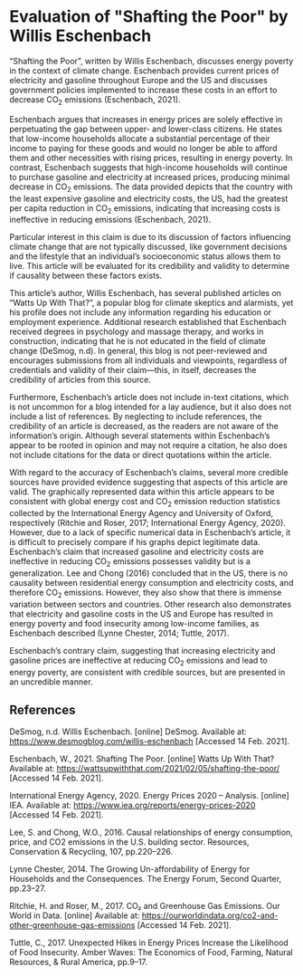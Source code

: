 # Evaluation of "Shafting the Poor" by Willis Eschenbach

“Shafting the Poor”, written by Willis Eschenbach, discusses energy poverty in the context of climate change. Eschenbach provides current prices of electricity and gasoline throughout Europe and the US and discusses government policies implemented to increase these costs in an effort to decrease CO<sub>2</sub> emissions (Eschenbach, 2021).

Eschenbach argues that increases in energy prices are solely effective in perpetuating the gap between upper- and lower-class citizens. He states that low-income households allocate a substantial percentage of their income to paying for these goods and would no longer be able to afford them and other necessities with rising prices, resulting in energy poverty. In contrast, Eschenbach suggests that high-income households will continue to purchase gasoline and electricity at increased prices, producing minimal decrease in CO<sub>2</sub> emissions. The data provided depicts that the country with the least expensive gasoline and electricity costs, the US, had the greatest per capita reduction in CO<sub>2</sub> emissions, indicating that increasing costs is ineffective in reducing emissions (Eschenbach, 2021).

Particular interest in this claim is due to its discussion of factors influencing climate change that are not typically discussed, like government decisions and the lifestyle that an individual’s socioeconomic status allows them to live. This article will be evaluated for its credibility and validity to determine if causality between these factors exists. 

This article’s author, Willis Eschenbach, has several published articles on “Watts Up With That?”, a popular blog for climate skeptics and alarmists, yet his profile does not include any information regarding his education or employment experience. Additional research established that Eschenbach received degrees in psychology and massage therapy, and works in construction, indicating that he is not educated in the field of climate change (DeSmog, n.d). In general, this blog is not peer-reviewed and encourages submissions from all individuals and viewpoints, regardless of credentials and validity of their claim—this, in itself, decreases the credibility of articles from this source. 

Furthermore, Eschenbach’s article does not include in-text citations, which is not uncommon for a blog intended for a lay audience, but it also does not include a list of references. By neglecting to include references, the credibility of an article is decreased, as the readers are not aware of the information’s origin. Although several statements within Eschenbach’s appear to be rooted in opinion and may not require a citation, he also does not include citations for the data or direct quotations within the article. 

With regard to the accuracy of Eschenbach’s claims, several more credible sources have provided evidence suggesting that aspects of this article are valid. The graphically represented data within this article appears to be consistent with global energy cost and CO<sub>2</sub> emission reduction statistics collected by the International Energy Agency and University of Oxford, respectively (Ritchie and Roser, 2017; International Energy Agency, 2020). However, due to a lack of specific numerical data in Eschenbach’s article, it is difficult to precisely compare if his graphs depict legitimate data. Eschenbach’s claim that increased gasoline and electricity costs are ineffective in reducing CO<sub>2</sub> emissions possesses validity but is a generalization. Lee and Chong (2016) concluded that in the US, there is no causality between residential energy consumption and electricity costs, and therefore CO<sub>2</sub> emissions. However, they also show that there is immense variation between sectors and countries. Other research also demonstrates that electricity and gasoline costs in the US and Europe has resulted in energy poverty and food insecurity among low-income families, as Eschenbach described (Lynne Chester, 2014; Tuttle, 2017). 

Eschenbach’s contrary claim, suggesting that increasing electricity and gasoline prices are ineffective at reducing CO<sub>2</sub> emissions and lead to energy poverty, are consistent with credible sources, but are presented in an uncredible manner. 

## References
DeSmog, n.d. Willis Eschenbach. [online] DeSmog. Available at: <https://www.desmogblog.com/willis-eschenbach> [Accessed 14 Feb. 2021].

Eschenbach, W., 2021. Shafting The Poor. [online] Watts Up With That? Available at: <https://wattsupwiththat.com/2021/02/05/shafting-the-poor/> [Accessed 14 Feb. 2021].

International Energy Agency, 2020. Energy Prices 2020 – Analysis. [online] IEA. Available at: <https://www.iea.org/reports/energy-prices-2020> [Accessed 14 Feb. 2021].

Lee, S. and Chong, W.O., 2016. Causal relationships of energy consumption, price, and CO2 emissions in the U.S. building sector. Resources, Conservation & Recycling, 107, pp.220–226.

Lynne Chester, 2014. The Growing Un-affordability of Energy for Households and the Consequences. The Energy Forum, Second Quarter, pp.23–27.

Ritchie, H. and Roser, M., 2017. CO₂ and Greenhouse Gas Emissions. Our World in Data. [online] Available at: <https://ourworldindata.org/co2-and-other-greenhouse-gas-emissions> [Accessed 14 Feb. 2021].

Tuttle, C., 2017. Unexpected Hikes in Energy Prices Increase the Likelihood of Food Insecurity. Amber Waves: The Economics of Food, Farming, Natural Resources, & Rural America, pp.9–17.


